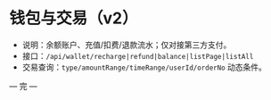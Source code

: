 # 钱包与交易（v2）

- 说明：余额账户、充值/扣费/退款流水；仅对接第三方支付。
- 接口：`/api/wallet/recharge|refund|balance|listPage|listAll`
- 交易查询：`type/amountRange/timeRange/userId/orderNo` 动态条件。

— 完 —